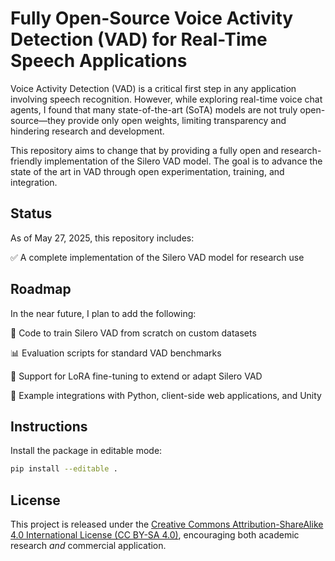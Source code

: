 <!--
© 2025, Stefan Webb. Some Rights Reserved.

Except where otherwise noted, this work is licensed under a
Creative Commons Attribution-ShareAlike 4.0 International
https://creativecommons.org/licenses/by-sa/4.0/deed.en

-->

# Fully Open-Source Voice Activity Detection (VAD) for Real-Time Speech Applications
Voice Activity Detection (VAD) is a critical first step in any application involving speech recognition. However, while exploring real-time voice chat agents, I found that many state-of-the-art (SoTA) models are not truly open-source—they provide only open weights, limiting transparency and hindering research and development.

This repository aims to change that by providing a fully open and research-friendly implementation of the Silero VAD model. The goal is to advance the state of the art in VAD through open experimentation, training, and integration.

## Status
As of May 27, 2025, this repository includes:

✅ A complete implementation of the Silero VAD model for research use

## Roadmap
In the near future, I plan to add the following:

🧠 Code to train Silero VAD from scratch on custom datasets

📊 Evaluation scripts for standard VAD benchmarks

🔧 Support for LoRA fine-tuning to extend or adapt Silero VAD

🔌 Example integrations with Python, client-side web applications, and Unity

## Instructions
Install the package in editable mode:
```bash
pip install --editable .
```

## License
This project is released under the [Creative Commons Attribution-ShareAlike 4.0 International License (CC BY-SA 4.0)](https://creativecommons.org/licenses/by-sa/4.0/deed.en), encouraging both academic research *and* commercial application.